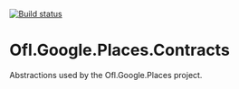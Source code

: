 [![Build status](https://ci.appveyor.com/api/projects/status/xitsfnb9xn3trxla?svg=true)](https://ci.appveyor.com/project/OneFrameLink/ofl-google-places-contracts)

# Ofl.Google.Places.Contracts
Abstractions used by the Ofl.Google.Places project.
